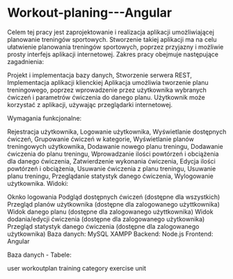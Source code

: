 # Workout-planing---Angular

Celem tej pracy jest zaprojektowanie i realizacja aplikacji umożliwiającej planowanie treningów sportowych. Stworzenie takiej aplikacji ma na celu ułatwienie planowania treningów sportowych, poprzez przyjazny i możliwie prosty interfejs aplikacji internetowej. Zakres pracy obejmuje następujące zagadnienia:

Projekt i implementacja bazy danych,
Stworzenie serwera REST,
Implementacja aplikacji klienckiej
Aplikacja umożliwia tworzenie planu treningowego, poprzez wprowadzenie przez użytkownika wybranych ćwiczeń i parametrów ćwiczenia do danego planu. Użytkownik może korzystać z aplikacji, używając przeglądarki internetowej.

Wymagania funkcjonalne:

Rejestracja użytkownika,
Logowanie użytkownika,
Wyświetlanie dostępnych ćwiczeń,
Grupowanie ćwiczeń w kategorie,
Wyświetlanie planów treningowych użytkownika,
Dodawanie nowego planu treningu,
Dodawanie ćwiczenia do planu treningu,
Wprowadzanie ilości powtórzeń i obciążenia dla danego ćwiczenia,
Zatwierdzenie wykonania ćwiczenia,
Edycja ilości powtórzeń i obciążenia,
Usuwanie ćwiczenia z planu treningu,
Usuwanie planu treningu,
Przeglądanie statystyk danego ćwiczenia,
Wylogowanie użytkownika.
Widoki:

Oknko logowania
Podgląd dostępnych ćwiczeń (dostępne dla wszystkich)
Przegląd planów użytkownika (dostępne dla zalogowanego użyttkownika)
Widok danego planu (dostępne dla zalogowanego użyttkownika)
Widok dodania/edycji ćwiczenia (dostępne dla zalogowanego użytkownika)
Przegląd statystyk danego ćwiczenia (dostępne dla zalogowanego użytkownika)
Baza danych: MySQL XAMPP Backend: Node.js Frontend: Angular

Baza danych - Tabele:

user
workoutplan
training
category
exercise
unit

